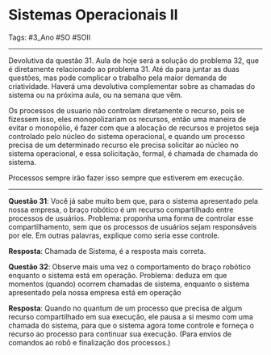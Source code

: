 # Sistemas Operacionais II

Tags: #3_Ano #SO #SOII

---

Devolutiva da questão 31. Aula de hoje será a solução do problema 32, que é diretamente relacionado ao problema 31. Até da para juntar as duas questões, mas pode complicar o trabalho pela maior demanda de criatividade. Haverá uma devolutiva complementar sobre as chamadas do sistema ou na próxima aula, ou na semana que vêm.

Os processos de usuario não controlam diretamente o recurso, pois se fizessem isso, eles monopolizariam os recursos, então uma maneira de evitar o monopólio, é fazer com que a alocação de recursos e projetos seja controlado pelo núcleo do sistema operacional, e quando um processo precisa de um determinado recurso ele precisa solicitar ao núcleo no sistema operacional, e essa solicitação, formal, é chamada de chamada do sistema.

Processos sempre irão fazer isso sempre que estiverem em execução.

---

**Questão 31**: Você já sabe muito bem que, para o sistema apresentado pela nossa empresa, o braço robótico é um recurso compartilhado entre processos de usuários. Problema: proponha uma forma de controlar esse compartilhamento, sem que os processos de usuários sejam responsáveis por ele. Em outras palavras, explique como seria esse controle.

**Resposta**: Chamada de Sistema, é a resposta mais correta.

**Questão 32**: Observe mais uma vez o comportamento do braço robótico enquanto o sistema está em operação. Problema: deduza em que momentos (quando) ocorrem chamadas de sistema, enquanto o sistema apresentado pela nossa empresa está em operação

**Resposta**: Quando no quantum de um processo que precisa de algum recurso compartilhado em sua execução, ele pausa a si mesmo com uma chamada do sistema, para que o sistema agora tome controle e forneça o recurso ao processo para continuar sua execução. (Para envios de comandos ao robô e finalização dos processos.)


